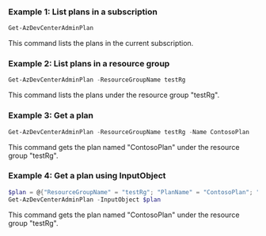 ### Example 1: List plans in a subscription
```powershell
Get-AzDevCenterAdminPlan
```
This command lists the plans in the current subscription.

### Example 2: List plans in a resource group
```powershell
Get-AzDevCenterAdminPlan -ResourceGroupName testRg
```
This command lists the plans under the resource group "testRg".

### Example 3: Get a plan
```powershell
Get-AzDevCenterAdminPlan -ResourceGroupName testRg -Name ContosoPlan
```
This command gets the plan named "ContosoPlan" under the resource group "testRg". 

### Example 4: Get a plan using InputObject
```powershell
$plan = @{"ResourceGroupName" = "testRg"; "PlanName" = "ContosoPlan"; "SubscriptionId" = "0ac520ee-14c0-480f-b6c9-0a90c58ffff"}
Get-AzDevCenterAdminPlan -InputObject $plan
```
This command gets the plan named "ContosoPlan" under the resource group "testRg".
